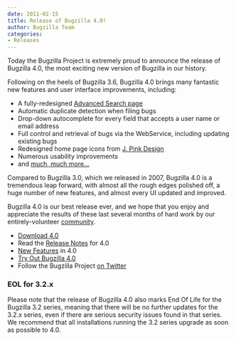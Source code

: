 ```yaml
---
date: 2011-02-15
title: Release of Bugzilla 4.0!
author: Bugzilla Team
categories:
- Releases
---
```


Today the Bugzilla Project is extremely proud to announce the release of Bugzilla 4.0, the most exciting new version of Bugzilla in our history.

Following on the heels of Bugzilla 3.6, Bugzilla 4.0 brings many fantastic new features and user interface improvements, including:

*   A fully-redesigned [Advanced Search page](https://landfill.bugzilla.org/bugzilla-4.0-branch/query.cgi?format=advanced)
*   Automatic duplicate detection when filing bugs
*   Drop-down autocomplete for every field that accepts a user name or email address
*   Full control and retrieval of bugs via the WebService, including updating existing bugs
*   Redesigned home page icons from [J. Pink Design](http://www.jpink.co.uk/)
*   Numerous usability improvements
*   and [much, much more...](/releases/4.0/#v40_feat)

Compared to Bugzilla 3.0, which we released in 2007, Bugzilla 4.0 is a tremendous leap forward, with almost all the rough edges polished off, a huge number of new features, and almost every UI updated and improved.

Bugzilla 4.0 is our best release ever, and we hope that you enjoy and appreciate the results of these last several months of hard work by our entirely-volunteer [community](/developers/profiles.html).

*   [Download 4.0](/download/#v40)
*   Read the [Release Notes](/releases/4.0/) for 4.0
*   [New Features](/releases/4.0/#v40_feat) in 4.0
*   [Try Out Bugzilla 4.0](https://landfill.bugzilla.org/bugzilla-4.0-branch/)
*   Follow the Bugzilla Project [on Twitter](https://twitter.com/bugzilla)

### EOL for 3.2.x

Please note that the release of Bugzilla 4.0 also marks End Of Life for the Bugzilla 3.2 series, meaning that there will be no further updates for the 3.2.x series, even if there are serious security issues found in that series. We recommend that all installations running the 3.2 series upgrade as soon as possible to 4.0.

